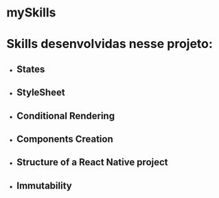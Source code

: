 # mySkills

# Skills desenvolvidas nesse projeto:

* ## States
* ## StyleSheet
* ## Conditional Rendering
* ## Components Creation
* ## Structure of a React Native project
* ## Immutability
